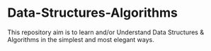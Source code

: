 # Data-Structures-Algorithms
This repository aim is to learn and/or Understand Data Structures &amp; Algorithms in the simplest and most elegant ways.
